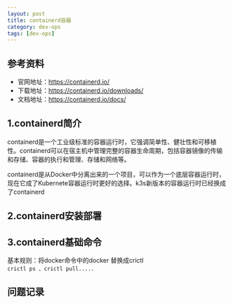 ```yaml
---
layout: post
title: containerd容器
category: dev-ops
tags: [dev-ops]
---
```


## 参考资料
- 官网地址：https://containerd.io/
- 下载地址：https://containerd.io/downloads/
- 文档地址：https://containerd.io/docs/

## 1.containerd简介
containerd是一个工业级标准的容器运行时，它强调简单性、健壮性和可移植性。containerd可以在宿主机中管理完整的容器生命周期，包括容器镜像的传输和存储、容器的执行和管理、存储和网络等。

containerd是从Docker中分离出来的一个项目，可以作为一个底层容器运行时，现在它成了Kubernete容器运行时更好的选择。k3s新版本的容器运行时已经换成了containerd

## 2.containerd安装部署

## 3.containerd基础命令
基本规则：将docker命令中的docker 替换成crictl     
```crictl ps 、crictl pull.....  ```

## 问题记录